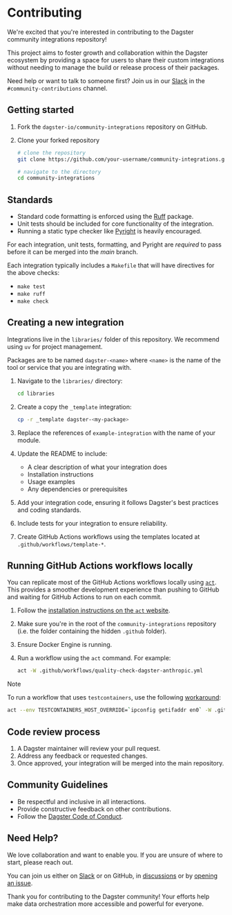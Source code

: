 # Contributing

We're excited that you're interested in contributing to the Dagster community integrations repository!

This project aims to foster growth and collaboration within the Dagster ecosystem by providing a space for users to share their custom integrations without needing to manage the build or release process of their packages.

Need help or want to talk to someone first? Join us in our [Slack](https://dagster.io/slack) in the `#community-contributions` channel.

## Getting started

1. Fork the `dagster-io/community-integrations` repository on GitHub.
2. Clone your forked repository

   ```sh
   # clone the repository
   git clone https://github.com/your-username/community-integrations.git

   # navigate to the directory
   cd community-integrations
   ```

## Standards

- Standard code formatting is enforced using the [Ruff](https://github.com/astral-sh/ruff) package.
- Unit tests should be included for core functionality of the integration.
- Running a static type checker like [Pyright](https://github.com/microsoft/pyright) is heavily encouraged.

For each integration, unit tests, formatting, and Pyright are _required_ to pass before it can be merged into the _main_ branch.

Each integration typically includes a `Makefile` that will have directives for the above checks:

- `make test`
- `make ruff`
- `make check`

## Creating a new integration

Integrations live in the `libraries/` folder of this repository. We recommend using `uv` for project management.

Packages are to be named `dagster-<name>` where `<name>` is the name of the tool or service that you are integrating with.

1. Navigate to the `libraries/` directory:

   ```sh
   cd libraries
   ```

2. Create a copy the `_template` integration:

   ```sh
   cp -r _template dagster-<my-package>
   ```

3. Replace the references of `example-integration` with the name of your module.
4. Update the README to include:

   - A clear description of what your integration does
   - Installation instructions
   - Usage examples
   - Any dependencies or prerequisites

5. Add your integration code, ensuring it follows Dagster's best practices and coding standards.
6. Include tests for your integration to ensure reliability.
7. Create GitHub Actions workflows using the templates located at `.github/workflows/template-*`.

## Running GitHub Actions workflows locally

You can replicate most of the GitHub Actions workflows locally using [`act`](https://nektosact.com/). This provides a smoother development experience than pushing to GitHub and waiting for GitHub Actions to run on each commit.

1. Follow the [installation instructions on the `act` website](https://nektosact.com/installation/index.html).
2. Make sure you're in the root of the `community-integrations` repository (i.e. the folder containing the hidden `.github` folder).
3. Ensure Docker Engine is running.
4. Run a workflow using the `act` command. For example:

   ```sh
   act -W .github/workflows/quality-check-dagster-anthropic.yml
   ```

> [!NOTE]  
> To run a workflow that uses `testcontainers`, use the following [workaround](https://github.com/nektos/act/issues/501#issuecomment-2344539500):
>
> ```sh
> act --env TESTCONTAINERS_HOST_OVERRIDE=`ipconfig getifaddr en0` -W .github/workflows/quality-check-dagster-iceberg.yml
> ```

## Code review process

1. A Dagster maintainer will review your pull request.
2. Address any feedback or requested changes.
3. Once approved, your integration will be merged into the main repository.

## Community Guidelines

- Be respectful and inclusive in all interactions.
- Provide constructive feedback on other contributions.
- Follow the [Dagster Code of Conduct](https://github.com/dagster-io/dagster/blob/master/.github/CODE_OF_CONDUCT.md).

## Need Help?

We love collaboration and want to enable you. If you are unsure of where to start, please reach out.

You can join us either on [Slack](dagster.io/slack) or on GitHub, in [discussions](https://github.com/dagster-io/dagster/discussions) or by [opening an issue](https://github.com/dagster-io/dagster/issues/new/choose).

Thank you for contributing to the Dagster community! Your efforts help make data orchestration more accessible and powerful for everyone.
